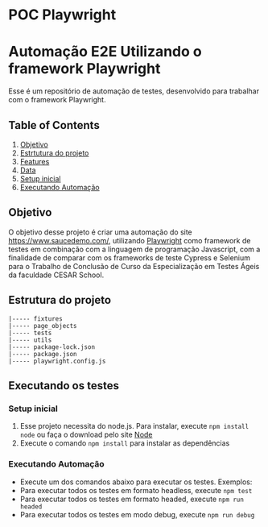 # POC Playwright

# Automação E2E Utilizando o framework Playwright

Esse é um repositório de automação de testes, desenvolvido para trabalhar com o framework Playwright.

## Table of Contents

1. [Objetivo](#objetivo)
2. [Estrtutura do projeto](#estrutura-do-projeto)
3. [Features](#features)
4. [Data](#data)
5. [Setup inicial](#setup-inicial)
6. [Executando Automação](#executando-automacao)

## Objetivo

O objetivo desse projeto é criar uma automação do site https://www.saucedemo.com/, utilizando [Playwright]([https://www.cypress.io/](https://playwright.dev/)) como framework de testes em combinação com a linguagem de programação Javascript, com a finalidade de comparar com os frameworks de teste Cypress e Selenium para o Trabalho de Conclusão de Curso da Especialização em Testes Ágeis da faculdade CESAR School.

## Estrutura do projeto

```
|----- fixtures
|----- page_objects
|----- tests
|----- utils
|----- package-lock.json
|----- package.json
|----- playwright.config.js
```

## Executando os testes

### Setup inicial

1. Esse projeto necessita do node.js. Para instalar, execute `npm install node` ou faça o download pelo site [Node](https://nodejs.org/en/download/)
2. Execute o comando `npm install` para instalar as dependências

### Executando Automação

- Execute um dos comandos abaixo para executar os testes.
  Exemplos:
- Para executar todos os testes em formato headless, execute `npm test`
- Para executar todos os testes em formato headed, execute  `npm run headed`
- Para executar todos os testes em modo debug, execute  `npm run debug`
<p>

